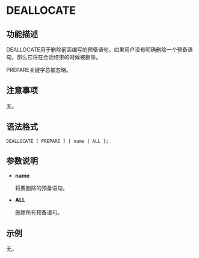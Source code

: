 # DEALLOCATE

## 功能描述<a name="zh-cn_topic_0283136579_zh-cn_topic_0237122129_zh-cn_topic_0059778612_sf7de006cb8fc48b2bcd0e6d3c6ea1f2f"></a>

DEALLOCATE用于删除前面编写的预备语句。如果用户没有明确删除一个预备语句，那么它将在会话结束的时候被删除。

PREPARE关键字总被忽略。

## 注意事项<a name="zh-cn_topic_0283136579_zh-cn_topic_0237122129_zh-cn_topic_0059778612_sf6df3969ac4e4534a3d0bbf89b9a09d8"></a>

无。

## 语法格式<a name="zh-cn_topic_0283136579_zh-cn_topic_0237122129_zh-cn_topic_0059778612_s7404e1c104a0402e9518adbdfb75cf8c"></a>

```
DEALLOCATE [ PREPARE ] { name | ALL };
```

## 参数说明<a name="zh-cn_topic_0283136579_zh-cn_topic_0237122129_zh-cn_topic_0059778612_sb42a2e3c4ef945d3b53af4a15f876698"></a>

-   **name**

    将要删除的预备语句。

-   **ALL**

    删除所有预备语句。


## 示例<a name="zh-cn_topic_0283136579_zh-cn_topic_0237122129_zh-cn_topic_0059778612_s0cd8d4c203d642af85b3ae2ca4600bb3"></a>

无。
